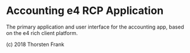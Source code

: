 # Accounting e4 RCP Application

The primary application and user interface for the accounting app, based on the e4 rich client platform.

(c) 2018 Thorsten Frank